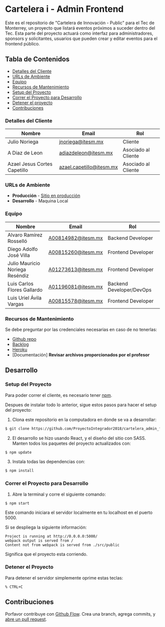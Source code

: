 # Cartelera i - Admin Frontend

Este es el repositorio de "Cartelera de Innovación - Public" para el Tec de Monterrey,
un proyecto que listará eventos próximos a suceder dentro del Tec. Esta parte del 
proyecto actuará como interfaz para administradores, sponsors y solicitantes, usuarios
que pueden crear y editar eventos para el frontend público.

## Tabla de Contenidos

* [Detalles del Cliente](#detalles-del-cliente)
* [URLs de Ambiente](#urls-de-ambiente)
* [Equipo](#equipo)
* [Recursos de Mantenimiento](#recursos-de-mantenimiento)
* [Setup del Proyecto](#setup-del-proyecto)
* [Correr el Proyecto para Desarrollo](#correr-el-proyecto-para-desarrollo)
* [Detener el proyecto](#detener-el-proyecto)
* [Contribuciones](#contribuciones)


### Detalles del Cliente

| Nombre                       | Email                    | Rol                 |
| ---------------------------- | ------------------------ | ------------------- |
| Julio Noriega                | jnoriega@itesm.mx        | Cliente             |
| A Diaz de Leon               | adiazdeleon@itesm.mx     | Asociado al Cliente |
| Azael Jesus Cortes Capetillo | azael.capetillo@itesm.mx | Asociado al Cliente |


### URLs de Ambiente

* **Producción** - [Sitio en producción](https://cartelerai-admin.herokuapp.com)
* **Desarrollo** - Maquina Local

### Equipo

| Nombre                           | Email                   | Rol                        |
| -------------------------------- | ----------------------- | -------------------------- |
| Alvaro Ramírez Rosselló          | A00814982@itesm.mx      | Backend Developer          |
| Diego Adolfo José Villa          | A00815260@itesm.mx      | Frontend Developer         |
| Julio Mauricio Noriega Reséndiz  | A01273613@itesm.mx      | Frontend Developer         |
| Luis Carlos Flores Gallardo      | A01196081@itesm.mx      | Backend Developer/DevOps   |
| Luis Uriel Ávila Vargas          | A00815578@itesm.mx      | Frontend Developer         |

### Recursos de Mantenimiento

Se debe preguntar por las credenciales necesarias en caso de no tenerlas:

* [Github repo](https://github.com/ProyectoIntegrador2018/cartelera_admin_frontend)
* [Backlog](https://github.com/ProyectoIntegrador2018/cartelera_backend/projects)
* [Heroku](https://cartelerai-admin.herokuapp.com/)
* [Documentación] **Revisar archivos proporcionados por el profesor**

## Desarrollo

### Setup del Proyecto

Para poder correr el cliente, es necesario tener [npm](https://www.npmjs.com/).

Despues de instalar todo lo anterior, sigue estos pasos para hacer el setup del proyecto:

1. Clona este repositorio en la computadora en donde se va a desarrollar:

```bash
$ git clone https://github.com/ProyectoIntegrador2018/cartelera_admin_frontend.git
```
2. El desarrollo se hizo usando React, y el diseño del sitio con SASS.
Manten todos los paquetes del proyecto actualizados con:

```bash
$ npm update
```

3. Instala todas las dependencias con:

```bash
$ npm install
```

### Correr el Proyecto para Desarrollo

1. Abre la terminal y corre el siguiente comando:

```bash
$ npm start
```

Este comando iniciara el servidor localmente en tu localhost en el puerto 5000.

Si se despliega la siguiente información:

```
Project is running at http://0.0.0.0:5000/
webpack output is served from /
Content not from webpack is served from ./src/public
```

Significa que el proyecto esta corriendo.

### Detener el Proyecto

Para detener el servidor simplemente oprime estas teclas:

```
% CTRL+C
```

## Contribuciones

Porfavor contribuye con [Github Flow](https://guides.github.com/introduction/flow/). Crea una branch, agrega commits, y [abre un pull request](https://github.com/ProyectoIntegrador2018/cartelera_admin_frontend/pulls).
